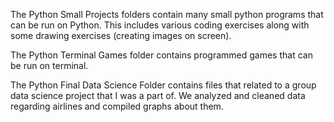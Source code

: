 The Python Small Projects folders contain many small python programs that can be run on Python. This includes various coding exercises along with some drawing
exercises (creating images on screen).

The Python Terminal Games folder contains programmed games that can be run on terminal. 

The Python Final Data Science Folder contains files that related to a group data science project that I was a part of.
We analyzed and cleaned data regarding airlines and compiled graphs about them.
